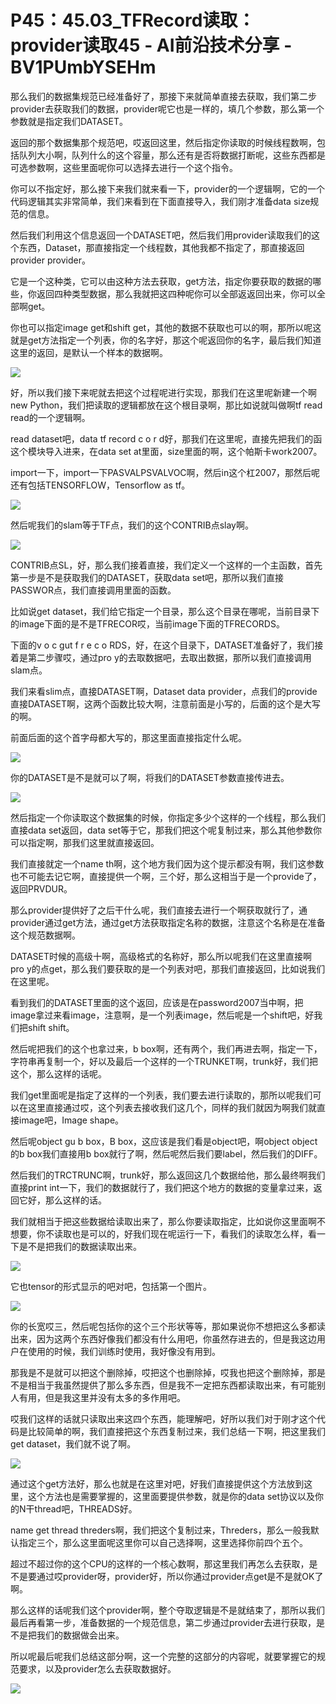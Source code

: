 # P45：45.03_TFRecord读取：provider读取45 - AI前沿技术分享 - BV1PUmbYSEHm

那么我们的数据集规范已经准备好了，那接下来就简单直接去获取，我们第二步provider去获取我们的数据，provider呢它也是一样的，填几个参数，那么第一个参数就是指定我们DATASET。

返回的那个数据集那个规范吧，哎返回这里，然后指定你读取的时候线程数啊，包括队列大小啊，队列什么的这个容量，那么还有是否将数据打断呢，这些东西都是可选参数啊，这些里面呢你可以选择去进行一个这个指令。

你可以不指定好，那么接下来我们就来看一下，provider的一个逻辑啊，它的一个代码逻辑其实非常简单，我们来看到在下面直接导入，我们刚才准备data size规范的信息。

然后我们利用这个信息返回一个DATASET吧，然后我们用provider读取我们的这个东西，Dataset，那直接指定一个线程数，其他我都不指定了，那直接返回provider provider。

它是一个这种类，它可以由这种方法去获取，get方法，指定你要获取的数据的哪些，你返回四种类型数据，那么我就把这四种呢你可以全部返返回出来，你可以全部啊get。

你也可以指定image get和shift get，其他的数据不获取也可以的啊，那所以呢这就是get方法指定一个列表，你的名字好，那这个呢返回你的名字，最后我们知道这里的返回，是默认一个样本的数据啊。



![](img/ecbb830f7672f2f43b2e090c7621747e_1.png)

好，所以我们接下来呢就去把这个过程呢进行实现，那我们在这里呢新建一个啊new Python，我们把读取的逻辑都放在这个根目录啊，那比如说就叫做啊tf read read的一个逻辑啊。

read dataset吧，data tf record c o r d好，那我们在这里呢，直接先把我们的函这个模块导入进来，在data set at里面，size里面的啊，这个帕斯卡work2007。

import一下，import一下PASVALPSVALVOC啊，然后in这个杠2007，那然后呢还有包括TENSORFLOW，Tensorflow as tf。



![](img/ecbb830f7672f2f43b2e090c7621747e_3.png)

然后呢我们的slam等于TF点，我们的这个CONTRIB点slay啊。

![](img/ecbb830f7672f2f43b2e090c7621747e_5.png)

CONTRIB点SL，好，那么我们接着直接，我们定义一个这样的一个主函数，首先第一步是不是获取我们的DATASET，获取data set吧，那所以我们直接PASSWOR点，我们直接调用里面的函数。

比如说get dataset，我们给它指定一个目录，那么这个目录在哪呢，当前目录下的image下面的是不是TFRECOR哎，当前image下面的TFRECORDS。

下面的v o c gut f r e c o RDS，好，在这个目录下，DATASET准备好了，我们接着是第二步骤哎，通过pro y的去取数据吧，去取出数据，那所以我们直接调用slam点。

我们来看slim点，直接DATASET啊，Dataset data provider，点我们的provide直接DATASET啊，这两个函数比较大啊，注意前面是小写的，后面的这个是大写的啊。

前面后面的这个首字母都大写的，那这里面直接指定什么呢。

![](img/ecbb830f7672f2f43b2e090c7621747e_7.png)

你的DATASET是不是就可以了啊，将我们的DATASET参数直接传进去。

![](img/ecbb830f7672f2f43b2e090c7621747e_9.png)

然后指定一个你读取这个数据集的时候，你指定多少个这样的一个线程，那么我们直接data set返回，data set等于它，那我们把这个呢复制过来，那么其他参数你可以指定啊，那我们这里就直接返回。

我们直接就定一个name th啊，这个地方我们因为这个提示都没有啊，我们这参数也不可能去记它啊，直接提供一个啊，三个好，那么这相当于是一个provide了，返回PRVDUR。

那么provider提供好了之后干什么呢，我们直接去进行一个啊获取就行了，通provider通过get方法，通过get方法获取指定名称的数据，注意这个名称是在准备这个规范数据啊。

DATASET时候的高级十啊，高级格式的名称好，那么所以呢我们在这里直接啊pro y的点get，那么我们要获取的是一个列表对吧，那我们直接返回，比如说我们在这里呢。

看到我们的DATASET里面的这个返回，应该是在password2007当中啊，把image拿过来看image，注意啊，是一个列表image，然后呢是一个shift吧，好我们把shift shift。

然后呢把我们的这个也拿过来，b box啊，还有两个，我们再进去啊，指定一下，字符串再复制一个，好以及最后一个这样的一个TRUNKET啊，trunk好，我们把这个，那么这样的话呢。

我们get里面呢是指定了这样的一个列表，我们要去进行读取的，那所以呢我们可以在这里直接通过哎，这个列表去接收我们这几个，同样的我们就因为啊我们就直接image吧，Image shape。

然后呢object gu b box，B box，这应该是我们看是object吧，啊object object的b box我们直接用b box就行了啊，然后呢然后我们要label，然后我们的DIFF。

然后我们的TRCTRUNC啊，trunk好，那么返回这几个数据给他，那么最终啊我们直接print int一下，我们的数据就行了，我们把这个地方的数据的变量拿过来，返回它好，那么这样的话。

我们就相当于把这些数据给读取出来了，那么你要读取指定，比如说你这里面啊不想要，你不读取也是可以的，好我们现在呢运行一下，看我们的读取怎么样，看一下是不是把我们的数据读取出来。



![](img/ecbb830f7672f2f43b2e090c7621747e_11.png)

它也tensor的形式显示的吧对吧，包括第一个图片。

![](img/ecbb830f7672f2f43b2e090c7621747e_13.png)

你的长宽哎三，然后呢包括你的这个三个形状等等，那如果说你不想把这么多都读出来，因为这两个东西好像我们都没有什么用吧，你虽然存进去的，但是我这边用户在使用的时候，我们训练时使用，我好像没有用到。

那我是不是就可以把这个删除掉，哎把这个也删除掉，哎我也把这个删除掉，那是不是相当于我虽然提供了那么多东西，但是我不一定把东西都读取出来，有可能别人有用，但是我这里并没有太多的多作用吧。

哎我们这样的话就只读取出来这四个东西，能理解吧，好所以我们对于刚才这个代码是比较简单的啊，我们直接把这个东西复制过来，我们总结一下啊，把这里我们get dataset，我们就不说了啊。



![](img/ecbb830f7672f2f43b2e090c7621747e_15.png)

通过这个get方法好，那么也就是在这里对吧，好我们直接提供这个方法放到这里，这个方法也是需要掌握的，这里面要提供参数，就是你的data set协议以及你的N干thread吧，THREADS好。

name get thread threders啊，我们把这个复制过来，Threders，那么一般我默认指定三个，那么这里面呢这里你可以自己选择啊，这里选择你前四个五个。

超过不超过你的这个CPU的这样的一个核心数啊，那这里我们再怎么去获取，是不是要通过哎provider呀，provider好，所以你通过provider点get是不是就OK了啊。

那么这样的话呢我们这个provider啊，整个夺取逻辑是不是就结束了，那所以我们最后再看第一步，准备数据的一个规范信息，第二步通过provider去进行获取，是不是把我们的数据做会出来。

所以呢最后呢我们总结这部分啊，这一个完整的这部分的内容呢，就要掌握它的规范要求，以及provider怎么去获取数据好。



![](img/ecbb830f7672f2f43b2e090c7621747e_17.png)